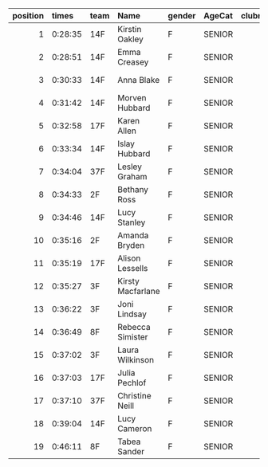 |   position | times   | team   | Name              | gender   | AgeCat   |   clubnumber | Club name             | Website                                    |   finishPosition |
|-----------:|:--------|:-------|:------------------|:---------|:---------|-------------:|:----------------------|:-------------------------------------------|-----------------:|
|          1 | 0:28:35 | 14F    | Kirstin Oakley    | F        | SENIOR   |           14 | Ayr Seaforth AC       | https://www.ayrseaforth.co.uk/             |               33 |
|          2 | 0:28:51 | 14F    | Emma Creasey      | F        | SENIOR   |           14 | Ayr Seaforth AC       | https://www.ayrseaforth.co.uk/             |               35 |
|          3 | 0:30:33 | 14F    | Anna Blake        | F        | SENIOR   |           14 | Ayr Seaforth AC       | https://www.ayrseaforth.co.uk/             |               52 |
|          4 | 0:31:42 | 14F    | Morven Hubbard    | F        | SENIOR   |           14 | Ayr Seaforth AC       | https://www.ayrseaforth.co.uk/             |               62 |
|          5 | 0:32:58 | 17F    | Karen Allen       | F        | SENIOR   |           17 | Calderglen Harriers   | nan                                        |               75 |
|          6 | 0:33:34 | 14F    | Islay Hubbard     | F        | SENIOR   |           14 | Ayr Seaforth AC       | https://www.ayrseaforth.co.uk/             |               81 |
|          7 | 0:34:04 | 37F    | Lesley Graham     | F        | SENIOR   |           37 | Law & District AAC    | http://www.lawaac.co.uk/                   |               86 |
|          8 | 0:34:33 | 2F     | Bethany Ross      | F        | SENIOR   |            2 | Kilmarnock H&AC       | http://www.kilmarnockharriers.com/         |               90 |
|          9 | 0:34:46 | 14F    | Lucy Stanley      | F        | SENIOR   |           14 | Ayr Seaforth AC       | https://www.ayrseaforth.co.uk/             |               92 |
|         10 | 0:35:16 | 2F     | Amanda Bryden     | F        | SENIOR   |            2 | Kilmarnock H&AC       | http://www.kilmarnockharriers.com/         |               96 |
|         11 | 0:35:19 | 17F    | Alison Lessells   | F        | SENIOR   |           17 | Calderglen Harriers   | nan                                        |               97 |
|         12 | 0:35:27 | 3F     | Kirsty Macfarlane | F        | SENIOR   |            3 | Bellahouston RR       | https://www.bellahoustonroadrunners.co.uk/ |               98 |
|         13 | 0:36:22 | 3F     | Joni Lindsay      | F        | SENIOR   |            3 | Bellahouston RR       | https://www.bellahoustonroadrunners.co.uk/ |              102 |
|         14 | 0:36:49 | 8F     | Rebecca Simister  | F        | SENIOR   |            8 | Bellahouston Harriers | http://www.bellahoustonharriers.co.uk/     |              104 |
|         15 | 0:37:02 | 3F     | Laura Wilkinson   | F        | SENIOR   |            3 | Bellahouston RR       | https://www.bellahoustonroadrunners.co.uk/ |              107 |
|         16 | 0:37:03 | 17F    | Julia Pechlof     | F        | SENIOR   |           17 | Calderglen Harriers   | nan                                        |              108 |
|         17 | 0:37:10 | 37F    | Christine Neill   | F        | SENIOR   |           37 | Law & District AAC    | http://www.lawaac.co.uk/                   |              109 |
|         18 | 0:39:04 | 14F    | Lucy Cameron      | F        | SENIOR   |           14 | Ayr Seaforth AC       | https://www.ayrseaforth.co.uk/             |              121 |
|         19 | 0:46:11 | 8F     | Tabea Sander      | F        | SENIOR   |            8 | Bellahouston Harriers | http://www.bellahoustonharriers.co.uk/     |              128 |
